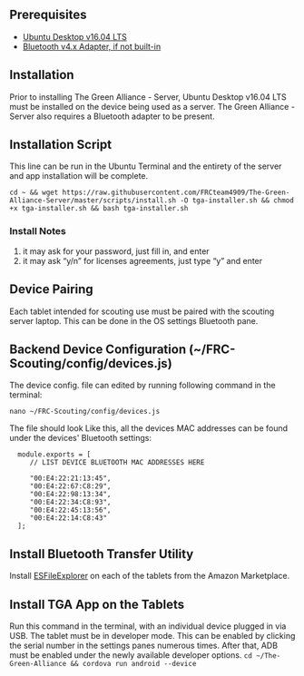 ## Prerequisites
- [Ubuntu Desktop v16.04 LTS](https://www.ubuntu.com/download/desktop)
- [Bluetooth v4.x Adapter, if not built-in](http://a.co/fmJrtQR)

## Installation
Prior to installing The Green Alliance - Server, Ubuntu Desktop v16.04 LTS must be installed on the device being used as a server. The Green Alliance - Server also requires a Bluetooth adapter to be present. 

## Installation Script
This line can be run in the Ubuntu Terminal and the entirety of the server and app installation will be complete.
```
cd ~ && wget https://raw.githubusercontent.com/FRCteam4909/The-Green-Alliance-Server/master/scripts/install.sh -O tga-installer.sh && chmod +x tga-installer.sh && bash tga-installer.sh
```
### Install Notes
1) it may ask for your password, just fill in, and enter
2) it may ask “y/n” for licenses agreements, just type “y” and enter

## Device Pairing
Each tablet intended for scouting use must be paired with the scouting server laptop. This can be done in the OS settings Bluetooth pane.

## Backend Device Configuration (~/FRC-Scouting/config/devices.js)
The device config. file can edited by running following command in the terminal:
```
nano ~/FRC-Scouting/config/devices.js
```
The file should look Like this, all the devices MAC addresses can be found under the devices' Bluetooth settings:
```
  module.exports = [
     // LIST DEVICE BLUETOOTH MAC ADDRESSES HERE
     
     "00:E4:22:21:13:45",
     "00:E4:22:67:C8:29",
     "00:E4:22:98:13:34",
     "00:E4:22:34:C8:93",
     "00:E4:22:45:13:56",
     "00:E4:22:14:C8:43"
  ];
```
## Install Bluetooth Transfer Utility
Install [ESFileExplorer](https://www.amazon.com/ES-File-Explorer-Manager/dp/B008K6HN8I/ref=sr_1_1?ie=UTF8&qid=1492648918&sr=8-1&keywords=esfile+explorer+app) on each of the tablets from the Amazon Marketplace.

## Install TGA App on the Tablets
Run this command in the terminal, with an individual device plugged in via USB. The tablet must be in developer mode. This can be enabled by clicking the serial number in the settings panes numerous times. After that, ADB must be enabled under the newly available developer options.
```cd ~/The-Green-Alliance && cordova run android --device```

